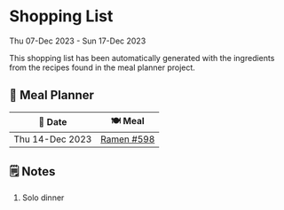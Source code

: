 # Shopping List

Thu 07-Dec 2023 - Sun 17-Dec 2023

This shopping list has been automatically generated with the ingredients from the recipes found in the meal planner project.

## 📅 Meal Planner

|📅 Date| 🍽️ Meal|
|----|----|
|Thu 14-Dec 2023|[Ramen #598](https://github.com/jcallaghan/The-Cookbook/issues/598)|

## 🗒️ Notes

1. Solo dinner
